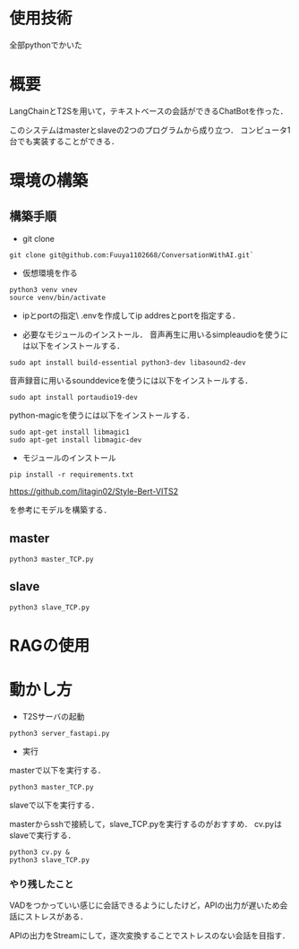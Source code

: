 # 使用技術
全部pythonでかいた

# 概要
LangChainとT2Sを用いて，テキストベースの会話ができるChatBotを作った．

このシステムはmasterとslaveの2つのプログラムから成り立つ．
コンピュータ1台でも実装することができる．

# 環境の構築

## 構築手順
- git clone 

```
git clone git@github.com:Fuuya1102668/ConversationWithAI.git`
```

- 仮想環境を作る

```
python3 venv vnev
source venv/bin/activate
``` 

- ipとportの指定\\
.envを作成してip addresとportを指定する．

- 必要なモジュールのインストール．
音声再生に用いるsimpleaudioを使うには以下をインストールする．

```
sudo apt install build-essential python3-dev libasound2-dev
```

音声録音に用いるsounddeviceを使うには以下をインストールする．

```
sudo apt install portaudio19-dev
```

python-magicを使うには以下をインストールする．

```
sudo apt-get install libmagic1
sudo apt-get install libmagic-dev
```

- モジュールのインストール
```
pip install -r requirements.txt
```

https://github.com/litagin02/Style-Bert-VITS2

を参考にモデルを構築する．

## master

```
python3 master_TCP.py
```

## slave

```
python3 slave_TCP.py
```

# RAGの使用


# 動かし方

- T2Sサーバの起動

```
python3 server_fastapi.py
```

- 実行

masterで以下を実行する．

```
python3 master_TCP.py
```

slaveで以下を実行する．

masterからsshで接続して，slave_TCP.pyを実行するのがおすすめ．
cv.pyはslaveで実行する．

```
python3 cv.py &
python3 slave_TCP.py
```

### やり残したこと
VADをつかっていい感じに会話できるようにしたけど，APIの出力が遅いため会話にストレスがある．

APIの出力をStreamにして，逐次変換することでストレスのない会話を目指す．
